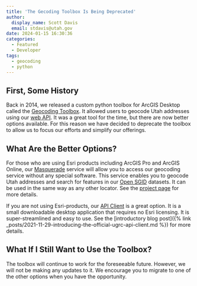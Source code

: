 ```yaml
---
title: 'The Gecoding Toolbox Is Being Deprecated'
author:
  display_name: Scott Davis
  email: stdavis@utah.gov
date: 2024-01-15 16:30:36
categories:
  - Featured
  - Developer
tags:
  - geocoding
  - python
---
```



## First, Some History

Back in 2014, we released a custom python toolbox for ArcGIS Desktop called the [Geocoding Toolbox](https://github.com/agrc/geocoding-toolbox). It allowed users to geocode Utah addresses using our [web API](https://api.mapserv.utah.gov/#geocoding). It was a great tool for the time, but there are now better options available. For this reason we have decided to deprecate the toolbox to allow us to focus our efforts and simplify our offerings.

## What Are the Better Options?

For those who are using Esri products including ArcGIS Pro and ArcGIS Online, our [Masquerade](https://github.com/agrc/masquerade) service will allow you to access our geocoding service without any special software. This service enables you to geocode Utah addresses and search for features in our [Open SGID](https://gis.utah.gov/data/) datasets. It can be used in the same way as any other locator. See the [project page](https://github.com/agrc/masquerade?tab=readme-ov-file#masquerade) for more details.

If you are not using Esri-products, our [API Client](https://github.com/agrc/api-client) is a great option. It is a small downloadable desktop application that requires no Esri licensing. It is super-streamlined and easy to use. See the [introductory blog post]({% link _posts/2021-11-29-introducing-the-official-ugrc-api-client.md %}) for more details.

## What If I Still Want to Use the Toolbox?

The toolbox will continue to work for the foreseeable future. However, we will not be making any updates to it. We encourage you to migrate to one of the other options when you have the opportunity.
